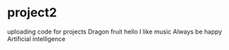 # project2
uploading code for projects
Dragon fruit
hello
I like music
Always be happy
Artificial intelligence
